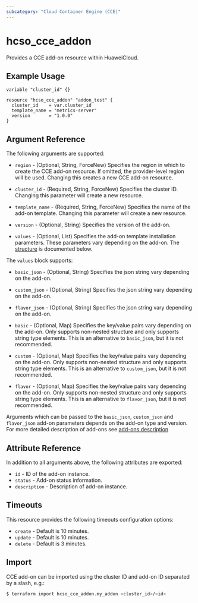 ```yaml
---
subcategory: "Cloud Container Engine (CCE)"
---
```


# hcso_cce_addon

Provides a CCE add-on resource within HuaweiCloud.

## Example Usage

```hcl
variable "cluster_id" {}

resource "hcso_cce_addon" "addon_test" {
  cluster_id    = var.cluster_id
  template_name = "metrics-server"
  version       = "1.0.0"
}
```

## Argument Reference

The following arguments are supported:

* `region` - (Optional, String, ForceNew) Specifies the region in which to create the CCE add-on resource.
  If omitted, the provider-level region will be used. Changing this creates a new CCE add-on resource.

* `cluster_id` - (Required, String, ForceNew) Specifies the cluster ID.
  Changing this parameter will create a new resource.

* `template_name` - (Required, String, ForceNew) Specifies the name of the add-on template.
  Changing this parameter will create a new resource.

* `version` - (Optional, String) Specifies the version of the add-on.

* `values` - (Optional, List) Specifies the add-on template installation parameters.
  These parameters vary depending on the add-on. The [structure](#cce_addon_values) is documented below.

<a name="cce_addon_values"></a>
The `values` block supports:

* `basic_json` - (Optional, String) Specifies the json string vary depending on the add-on.

* `custom_json` - (Optional, String) Specifies the json string vary depending on the add-on.

* `flavor_json` - (Optional, String) Specifies the json string vary depending on the add-on.

* `basic` - (Optional, Map) Specifies the key/value pairs vary depending on the add-on.
  Only supports non-nested structure and only supports string type elements.
  This is an alternative to `basic_json`, but it is not recommended.

* `custom` - (Optional, Map) Specifies the key/value pairs vary depending on the add-on.
  Only supports non-nested structure and only supports string type elements.
  This is an alternative to `custom_json`, but it is not recommended.

* `flavor` - (Optional, Map) Specifies the key/value pairs vary depending on the add-on.
  Only supports non-nested structure and only supports string type elements.
  This is an alternative to `flavor_json`, but it is not recommended.

Arguments which can be passed to the `basic_json`, `custom_json` and `flavor_json` add-on parameters depends on
the add-on type and version. For more detailed description of add-ons
see [add-ons description](https://github.com/huaweicloud/terraform-provider-huaweicloud/blob/master/examples/cce/basic/cce-addon-templates.md)

## Attribute Reference

In addition to all arguments above, the following attributes are exported:

* `id` - ID of the add-on instance.
* `status` - Add-on status information.
* `description` - Description of add-on instance.

## Timeouts

This resource provides the following timeouts configuration options:

* `create` - Default is 10 minutes.
* `update` - Default is 10 minutes.
* `delete` - Default is 3 minutes.

## Import

CCE add-on can be imported using the cluster ID and add-on ID separated by a slash, e.g.:

```bash
$ terraform import hcso_cce_addon.my_addon <cluster_id>/<id>
```
